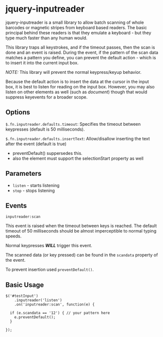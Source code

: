# jquery-inputreader

jquery-inputreader is a small library to allow batch scanning of whole barcodes or magnetic stripes from keyboard based readers.  The basic principal behind these readers is that they emulate a keyboard - but they type much faster than any human would.

This library traps all keystrokes, and if the timeout passes, then the scan is done and an event is raised. During the event, if the pattern of the scan data matches a pattern you define, you can prevent the default action - which is to insert it into the current input box.

*NOTE:* This library will prevent the normal keypress/keyup behavior.

Because the default action is to insert the data at the cursor in the input box, it is best to listen for reading on the input box.  However, you may also listen on other elements as well (such as *document*) though that would suppress keyevents for a broader scope.

## Options
`$.fn.inputreader.defaults.timeout`: Specifies the timeout between keypresses (default is 50 milliseconds).

`$.fn.inputreader.defaults.insertText`: Allow/disallow inserting the text after the event (default is true)
- preventDefault() suppersedes this.
- also the element must support the selectionStart property as well

## Parameters
- `listen` - starts listening
- `stop` - stops listening

## Events

`inputreader:scan`

This event is raised when the timeout between keys is reached. The default timeout of 50 milliseconds should be almost imperceptible to normal typing speeds.

Normal keypresses **_WILL_** trigger this event.

The scanned data (or key pressed) can be found in the `scandata` property of the event.

To prevent insertion used `preventDefault()`.

## Basic Usage

```
$('#testInput')
    .inputreader('listen')
    .on('inputreader:scan', function(e) {

  if (e.scandata == '12') { // your pattern here
    e.preventDefault();
  }

});
```
